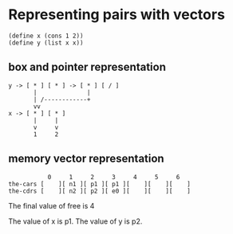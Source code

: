 # Representing pairs with vectors

```
(define x (cons 1 2))
(define y (list x x))
```

## box and pointer representation

```
y -> [ * ] [ * ] -> [ * ] [ / ]
       |              |
       | /------------+
       vv
x -> [ * ] [ * ]
       |     |
       v     v
       1     2
```

## memory vector representation

```
           0     1     2     3     4     5     6
the-cars [    ][ n1 ][ p1 ][ p1 ][    ][    ][    ]
the-cdrs [    ][ n2 ][ p2 ][ e0 ][    ][    ][    ]
```

The final value of free is 4

The value of x is p1. The value of y is p2.
